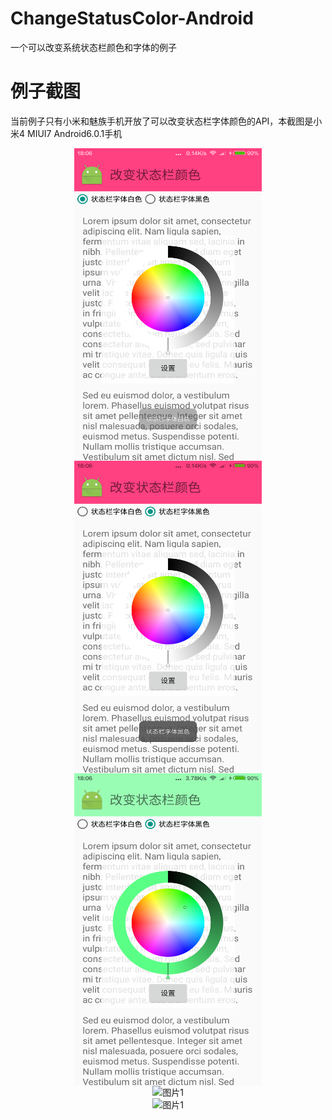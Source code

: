 # ChangeStatusColor-Android
一个可以改变系统状态栏颜色和字体的例子

# 例子截图
当前例子只有小米和魅族手机开放了可以改变状态栏字体颜色的API，本截图是小米4 MIUI7 Android6.0.1手机  
<div align="center">
<img src="https://github.com/DyncKathline/ChangeStatusColor-Android/blob/master/screenshots/1.png" width = "300" height = "500" alt="图片1" align=center />
<img src="https://github.com/DyncKathline/ChangeStatusColor-Android/blob/master/screenshots/2.png" width = "300" height = "500" alt="图片2" align=center />
</div>
<div align="center">
<img src="https://github.com/DyncKathline/ChangeStatusColor-Android/blob/master/screenshots/3.png" width = "300" height = "500" alt="图片3" align=center />
</div>
<div align="center">
<img src="https://github.com/DyncKathline/ChangeStatusColor-Android/blob/master/screenshots/4.png" width = "300" height = "500" alt="图片1" align=center />
<div align="center">
<img src="https://github.com/DyncKathline/ChangeStatusColor-Android/blob/master/screenshots/5.png" width = "300" height = "500" alt="图片1" align=center />

